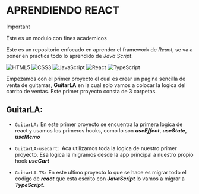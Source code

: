# APRENDIENDO REACT

> [!IMPORTANT]
> Este es un modulo con fines academicos  

Este es un repositorio enfocado en aprender el framework de *React*, se va a poner en practica todo lo aprendido de *Java Script*.

![HTML5](https://img.shields.io/badge/html5-%23E34F26.svg?style=for-the-badge&logo=html5&logoColor=white) ![CSS3](https://img.shields.io/badge/css3-%231572B6.svg?style=for-the-badge&logo=css3&logoColor=white) ![JavaScript](https://img.shields.io/badge/javascript-%23323330.svg?style=for-the-badge&logo=javascript&logoColor=%23F7DF1E) ![React](https://img.shields.io/badge/react-%2320232a.svg?style=for-the-badge&logo=react&logoColor=%2361DAFB) 	![TypeScript](https://img.shields.io/badge/typescript-%23007ACC.svg?style=for-the-badge&logo=typescript&logoColor=white)

Empezamos con el primer proyecto el cual es crear un pagina sencilla de venta de guitarras, **GuitarLA** en la cual solo vamos a colocar la logica del carrito de ventas. Este primer proyecto consta de 3 carpetas.

## GuitarLA:
- `GuitarLA:` En este primer proyecto se encuentra la primera logica de react y usamos los primeros hooks, como lo son ***useEffect***, ***useState***, ***useMemo***

- `GuitarLA-useCart:` Aca utilizamos toda la logica de nuestro primer proyecto. Esa logica la migramos desde la app principal a nuestro propio hook ***useCart*** 

- `GuitarLA-TS:` En este ultimo proyecto lo que se hace es migrar todo el codigo de ***react*** que esta escrito con ***JavaScript*** lo vamos a migrar a ***TypeScript***.

